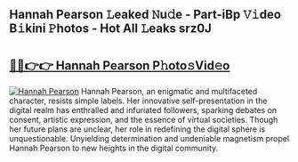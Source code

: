 ## Hannah Pearson 𝙻eaked 𝙽u𝚍e - Part-iBp 𝚅𝚒deo B𝚒kini 𝙿hotos - Hot All 𝙻eaks srz0J

# <h2><a href="http://ld593qb.urlbe.top/?page=Hannah+Pearson">🔗🔗👉👉 Hannah Pearson P𝚑oto𝚜Vid𝚎o</a></h2>

[![Hannah Pearson](https://i.imgur.com/eBuTRDB.gif)](http://ld593qb.urlbe.top/?page=Hannah+Pearson)
Hannah Pearson, an enigmatic and multifaceted character, resists simple labels. Her innovative self-presentation in the digital realm has enthralled and infuriated followers, sparking debates on consent, artistic expression, and the essence of virtual societies. Though her future plans are unclear, her role in redefining the digital sphere is unquestionable. Unyielding determination and undeniable magnetism propel Hannah Pearson to new heights in the digital community.

